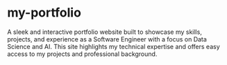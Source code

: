 # my-portfolio
A sleek and interactive portfolio website built to showcase my skills, projects, and experience as a Software Engineer with a focus on Data Science and AI.  This site highlights my technical expertise and offers easy access to my projects and professional background.
